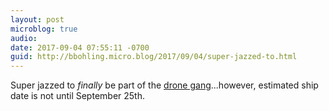 ```yaml
---
layout: post
microblog: true
audio: 
date: 2017-09-04 07:55:11 -0700
guid: http://bbohling.micro.blog/2017/09/04/super-jazzed-to.html
---
```

Super jazzed to _finally_ be part of the [drone gang](http://www.dji.com/mavic-pro-platinum?from=v3_landing_page)...however, estimated ship date is not until September 25th.
